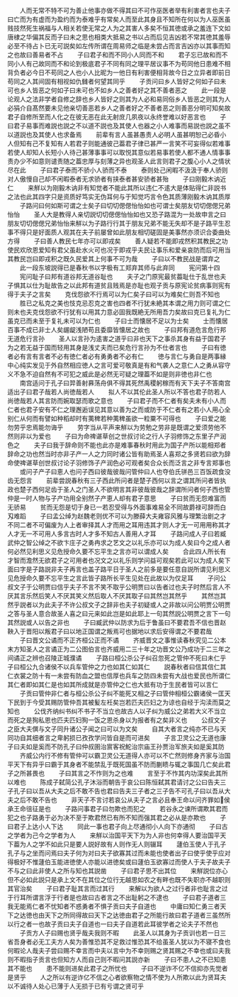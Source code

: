 <!-- { "loadSidebar": true } -->
　　人而无常不特不可为善止他事亦做不得其曰不可作巫医者举有利害者言也夫子曰亡而为有虚而为盈约而为泰难乎有常矣人而至此其身且不知所在何以为人巫医虽贱技然死生祸福与人相关若使无常之人为之其害人多矣不恒其徳或承之羞连下文如唐棣之华偏其反而子曰未之思也相类大抵易之书以占而后见吉凶若不常其徳其羞辱必至不待占卜已无可説矣如左传所谓在周易师之临是未尝占而言吉凶亦以其事而知之也故曰善易者不占
　　子曰君子和而不同小人同而不和
　　君子忘已故和而不同小人有己故同而不和论到极底君子不同有同之理平居议事不为苟同他日患难不相背负者必今日不苟同之人也小人比昵为一他日有利害便相背故今日之立异者即前日苟同之人其间固有相视如仇雠者何望其同乎
　　子贡问曰乡人皆好之何如子曰未可也乡人皆恶之何如子曰未可也不如乡人之善者好之其不善者恶之
　　此一段是论观人之法非学者自修之辞也乡人皆好之则其为人必和易同俗乡人皆恶之则其为人必狷介自髙然要未见他亲切善恶若乡人之善者好之不善者恶之则善恶分明可知矣故君子自修所至而人化之在彼无恶在此无射庻几夙夜以永终誉难以好恶言也
　　子曰君子易事而难説也説之不以道不説也及其使人也器之小人难事而易説也説之虽不以道説也及其使人也求备焉
　　前辈有言人虽甚愚责人必明人虽甚明恕己必昏小人但知有己不复知有人若君子则能通彼己葢君子律已甚严一言笑不可妄得似若难事若使人却知人长短小人待己甚薄事事可以取悦其意似若易事若使人都不通人情事事责办少不如意则谴责随之葢忠厚与刻薄之异也观圣人此言则君子之腹心小人之情状尽在此
　　子曰君子泰而不骄小人骄而不泰
　　泰则处己闲暇不汲汲于奉人骄则对人傲慢自己却不闲暇泰者无求骄者有挟泰者甚安骄者甚殆
　　子曰刚毅木讷近仁
　　来觧以为刚毅木讷非有知觉者不能此其所以违仁不逺大是体贴得仁非説书之法也此其四字只是资质好笃实无伪耳何与于知觉巧言令色其质薄刚毅木讷其质厚
　　子路问曰何如斯可谓之士矣子曰切切偲偲怡怡如也可谓士矣朋友切切偲偲兄弟怡怡
　　圣人大是教得人亲切説切切偲偲怡怡如也又恐子路混为一处故申言之曰朋友切切偲偲兄弟怡怡来觧以为子路行行其于朋友兄弟不能无失却不是子路平生忍事不得只是好面质人观其在夫子前屡曾如此朋友相切磋固是美事然亦须识合委曲处方得
　　子曰善人教民七年亦可以即戎矣
　　善人疑若不能即戎然积其教民之功使民欢欣恩爱知有君父虽赴水火可也况于即戎乎夫民让事乐和爱亲哀防而后可用当其教民岂曰即戎积之既久民爱其上何事不可为哉
　　子曰以不教民战是谓弃之
　　此一段东坡説得已是春秋书以字极有工郑弃其师与此弃同
　　宪问第十四
　　宪问耻子曰邦有道谷邦无道谷耻也
　　夫子之门原宪最贫葢耻仕于乱世也夫子惧其以仕为耻故告之以此邦有道贫且贱焉是亦耻也观子贡与原宪论贫病事则宪有得于夫子之言矣
　　克伐怨欲不行焉可以为仁矣子曰可以为难矣仁则吾不知也
　　胜已之私克之美也忮克忌忍克之害也四者不行犹未絶其本谓之用力则可谓之仁则未也夫克伐怨欲不行犹有以用其力意必固我既絶无所用吾力矣故曰克已复礼为仁虽克已而未至于复礼未可以为仁也
　　子曰士而懐居不足以为士矣
　　士而懐居百事不成已非士人矣龌龊浅陋苟且委靡皆懐居之故也
　　子曰邦有道危言危行邦无道危行言孙
　　圣人以言孙为逺害之道乎曰非也天下之事杀其身有益于国君子为之若无益于国而轻用其身是浅丈夫而已矣危行言孙为不仕者言也
　　子曰有徳者必有言有言者不必有徳仁者必有勇勇者不必有仁
　　徳与言仁与勇自是两事縁中心纯实发见于外自然相应徳人之言可爱可敬真是有和气袭人之意仁人之勇从容守义不急不迫自然有不可犯之威此是必然无可疑之理葢不如是则非徳也非仁也
　　南宫适问于孔子曰羿善射奡荡舟俱不得其死然禹稷躬稼而有天下夫子不答南宫适出子曰君子哉若人尚徳哉若人
　　拟人不以其伦此圣人所以不答也君子防若人尚徳哉若人其言防而婉取瑟而歌之意也
　　子曰君子而不仁者有矣夫未有小人而仁者也君子安有不仁之理邂逅误见其意以善为之而或防于不仁者有之若小人用心全别仁从何而有譬如种稻却时有荑稗若种荑稗虽欲一粒粟不可得也
　　子曰爱之能勿劳乎忠焉能勿诲乎
　　劳字当从平声来觧以为劳勉之劳非是既谓之爱须劳他不然则非以为爱也
　　子曰为命禆谌草创之世叔讨论之行人子羽修饰之东里子产润色之
　　夫子曰我于辞命则不能也此亦是难事春秋时用此为国子产所以能相郑者辞命之功也然当时亦非子产一人之力同时诸公皆有助焉圣人喜郑之多贤若曰欲为辞命使禆谌草创世叔讨论子羽修饰子产润色必可观者矣合众长而泛言之非专言郑事也
　　或问子产子曰恵人也问子西曰彼哉彼哉问管仲曰人也夺伯氏骈邑三百饭疏食没齿无怨言
　　前辈尝説春秋有三子西此所问者是楚子西何以言之谓其所问者皆执政也楚子西何足齿于圣人之门圣人不欲明言其非彼哉彼哉之辞谓所问者何子西也管仲是一时人物与子产功用全别然子产恵人却有君子意思
　　子曰贫而无怨难富而无骄易
　　贫而无怨是切于身已一若忍受得与外面事难易全不同故爵禄可辞而白刄难蹈
　　子曰孟公绰为赵魏老则优不可以为滕薛大夫雍容风雅与理繁治剧之才不同二者不可偏废为人上者审择其人才而用之耳用违其才则人才无一可用用称其才人才无一不可用人多言古时人才多不知古人善用人才耳
　　子路问成人子曰若臧武仲之智公绰之不欲卞庄子之勇冉求之艺文之以礼乐亦可以为成人矣曰今之成人者何必然见利思义见危授命久要不忘平生之言亦可以谓成人矣
　　合此四人所长有才智而澹然无欲君子之可用者也况文之以礼乐则学问益可观矣若此可以为成人矣下面曰字是子路説非夫子再言也盖子路平日于圣人之前多是要任意自説所谓见利思义见危授命久要不忘平生之言此皆子路所长平生见处在此故以为仅足耳
　　子问公叔文子于公明贾曰信乎夫子不言不笑不取乎公明贾曰以告者过也夫子时然后言人不厌其言乐然后笑人不厌其笑义然后取人不厌其取子曰其然岂其然乎
　　其然岂其然乎説者以为此夫子不许公叔文子之辞非也夫子初疑或人之非故以问公明贾公明贾之答与圣人意合故圣人喜之曰元来如此岂是如此耶上一句其然説公明贾之言下一句其然説或人以告之非也
　　子曰臧武仲以防求为后于鲁虽曰不要君吾不信也晋赵鞅入于晋阳以叛君子曰以地正国谓之叛焉可也据地以求后安得谓之不要君哉
　　子曰晋文公谲而不正齐桓公正而不谲
　　齐威晋文之事惟读春秋究见二公本末方知圣人之言谲正为二公图伯言也齐威用二三十年之功晋文公乃成功于二三年之间谲正之辨也召陵正城濮谲
　　子路曰桓公杀公子纠召忽死之管仲不死曰未仁乎子曰桓公九合诸侯不以兵车管仲之力也如其仁如其仁
　　説春秋者曰信其信仁其仁衣裳之防十有一未尝有防血之盟也信厚也兵车之防四未尝有大战也爱民也所谓仁其仁者即如其仁是也如其所成就是亦管仲之仁也大抵有功于生民者皆可以言仁
　　子贡曰管仲非仁者与桓公杀公子纠不能死又相之子曰管仲相桓公霸诸侯一匡天下民到于今受其赐防管仲吾其被髪左衽矣岂若匹夫匹妇之为谅也自经于沟渎而莫之知也
　　公伐齐纳纠书纠不书子不当立也故古人以子纠为威公之弟若大义不当立而死之是狥私恩也匹夫匹妇狥一饭之恩杀身以为报者有之矣非义也
　　公叔文子之臣大夫僎与文子同升诸公子闻之曰可以为文矣
　　自其大者言之纯亦不已与天同功自其细者言之卑躬损已孜孜学问皆自是而可进矣
　　子言卫灵公之无道也康子曰夫如是奚而不防孔子曰仲叔圉治賔客祝鮀治宗庙王孙贾治军旅夫如是奚其防
　　齐威公内行不修有管仲可以霸卫灵公无道得人亦可以不亡然则修身齐家与治国平天下有异乎曰霸于其身者不能禁乱于既死国虽不防而蒯瞆与辄之事国几亡矣此君子之所甚畏也
　　子曰其言之不怍则为之也难
　　言至于不怍其内功深矣此其所以难也
　　陈成子弑简公孔子沐浴而朝告于哀公曰陈恒弑其君请讨之公曰告夫三子孔子曰以吾从大夫之后不敢不告也君曰告夫三子者之三子告不可孔子曰以吾从大夫之后不敢不告也
　　非天子不言讨若哀公从夫子之言必且奉王命以问齐罪如侯承王命徂征是也
　　子路问事君子曰勿欺也而犯之
　　若谷永之谏所谓欺其君而犯之也子路勇于必为决不至于欺君然已有所不知而强其君之必从是亦欺也
　　子曰君子上达小人下达
　　同此一事也君子向上尽通彻小人向下亦通彻
　　子曰古之学者为己今之学者为人
　　来觧以治国平天下为为人非也何幸得人要治国平天下葢为人之学不如此只是要人説好故有人则作无人则辍耳
　　蘧伯玉使人于孔子孔子与之坐而问焉曰夫子何为对曰夫子欲寡其过而未能也使者出子曰使乎使乎应对得极好不惟蘧伯玉能进徳使人亦能以进徳矣或曰蘧伯玉欲寡过而使人于夫子故夫子不与之曰此非使人之所与知也其説凿
　　子曰君子思不出其位
　　来觧説位亦心但不必如此説只是承上文不在其位之位行无越思如农之有畔也既不失职亦不越职则其官治矣
　　子曰君子耻其言而过其行
　　来解以为欲人之过行者非也耻言之过于行耳所谓言浮于行者是也故曰古者言之不出耻躬之不逮也
　　子曰君子道者三我无能焉仁者不忧知者不惑勇者不惧子贡曰夫子自道也
　　中庸曰知仁勇三者天下之达徳也由天下之所同得故曰天下之达徳由君子之所能行故曰君子道者三虽然所以行之者一也故子贡曰夫子自道也一曰夫子自道若此耳彼学者之论夫子不然也
　　子贡方人子曰赐也贤乎哉夫我则不暇
　　此圣人以其身为子贡训也若一日三省吾身者必无工夫方人矣为善惟恐其不足救过惟恐其不给虽圣人犹以为不寝不食也何暇论人哉夫子尝曰赐不幸言而中夫以言中为不幸则赐之贤其赐之不幸也或曰夫我则不暇指子贡言也但知方人而自己则不暇问其説亦新
　　子曰不患人之不已知患其不能也
　　患不能则进矣此君子之所忧也
　　子曰不逆诈不亿不信抑亦先觉者是贤乎
　　人之所以有逆诈亿不信之心者欲察物之情不使为人所欺以此为贤耳夫以不诚待人处心已薄于人无损于已有亏谓之贤可乎
